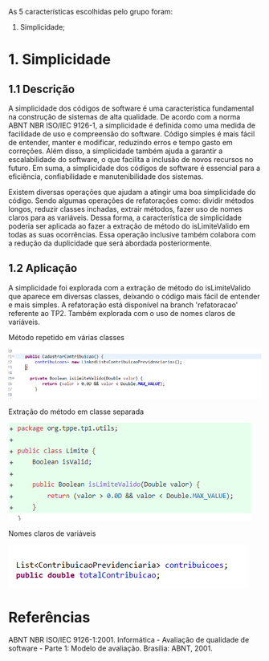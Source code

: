 As 5 características escolhidas pelo grupo foram:

1. Simplicidade;


# 1. Simplicidade
## 1.1 Descrição

A simplicidade dos códigos de software é uma característica fundamental na construção de sistemas de alta qualidade. De acordo com a norma ABNT NBR ISO/IEC 9126-1, a simplicidade é definida como uma medida de facilidade de uso e compreensão do software. Código simples é mais fácil de entender, manter e modificar, reduzindo erros e tempo gasto em correções. Além disso, a simplicidade também ajuda a garantir a escalabilidade do software, o que facilita a inclusão de novos recursos no futuro. Em suma, a simplicidade dos códigos de software é essencial para  a eficiência, confiabilidade e manutenibilidade dos sistemas.

Existem diversas operações que ajudam a atingir uma boa simplicidade do código. Sendo algumas operações de refatorações como: dividir métodos longos, reduzir classes inchadas, extrair métodos, fazer uso de nomes claros para as variáveis. Dessa forma, a característica de simplicidade poderia ser aplicada ao fazer a extração de método do isLimiteValido em todas as suas ocorrências. Essa operação inclusive também colabora com a redução da duplicidade que será abordada posteriormente.

## 1.2 Aplicação

A simplicidade foi explorada com a extração de método do isLimiteValido que aparece em diversas classes, deixando o código mais fácil de entender e mais simples. A refatoração está disponível na branch 'refatoracao' referente ao TP2. Também explorada com o uso de nomes claros de variáveis.

<figcaption>Método repetido em várias classes</figcaption>

![Refatoração de simplicidade 1](./assets/islimit1.png)


<figcaption> Extração do método em classe separada </figcaption>

![Refatoração de simplicidade 2](./assets/islimit2.png)

<figcaption>Nomes claros de variáveis </figcaption>

![nomes claros de variaveis](./assets/nomes_claros.png)



















# Referências

ABNT NBR ISO/IEC 9126-1:2001. Informática - Avaliação de qualidade de software - Parte 1: Modelo de avaliação. Brasília: ABNT, 2001.